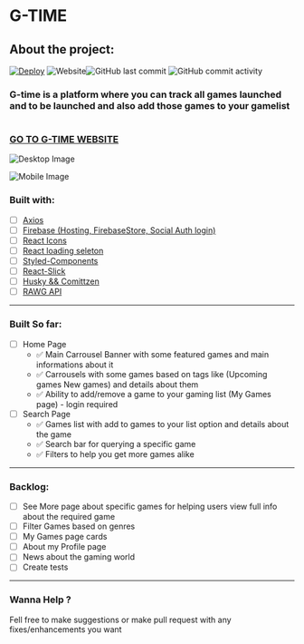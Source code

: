 # G-TIME

## About the project:

[![Deploy](https://github.com/fillipeags/g-time/actions/workflows/firebase-hosting-merge.yml/badge.svg)](https://github.com/fillipeags/g-time/actions/workflows/firebase-hosting-merge.yml)
![Website](https://img.shields.io/website?url=https%3A%2F%2Fg-time-7e52e.web.app%2F)![GitHub last commit](https://img.shields.io/github/last-commit/fillipeags/g-time)
![GitHub commit activity](https://img.shields.io/github/commit-activity/m/fillipeags/g-time)

### G-time is a platform where you can track all games launched and to be launched and also add those games to your gamelist
#

### [GO TO G-TIME WEBSITE](https://g-time-7e52e.web.app/)

![Desktop Image](https://user-images.githubusercontent.com/38387593/167464091-0d900ff1-9be7-4579-b5b8-4079adcf6c1d.png)

![Mobile Image](https://user-images.githubusercontent.com/38387593/167464385-a53a74bc-bd59-4322-8873-a23c96754e8e.png)


### Built with:

- [ ]  [Axios](https://axios-http.com/ptbr/docsintro)
- [ ]  [Firebase (Hosting, FirebaseStore, Social Auth login)](https://firebase.google.com/)
- [ ]  [React Icons](https://react-icons.github.io/react-icons/)
- [ ]  [React loading seleton](https://www.npmjs.com/package/react-loading-skeleton)
- [ ]  [Styled-Components](https://styled-components.com/)
- [ ]  [React-Slick](https://react-slick.neostack.com/)
- [ ]  [Husky && Comittzen](https://typicode.github.io/husky/#/)
- [ ]  [RAWG API](https://rawg.io/apidocs)

---

### Built So far:

- [ ]  Home Page
    - ✅  Main Carrousel Banner with some featured games and main informations about it
    - ✅  Carrousels with some games based on tags like (Upcoming games New games) and details about them
    - ✅  Ability to add/remove a game to your gaming list (My Games page) - login required
- [ ]  Search Page
    - ✅  Games list with add to games to your list option and details about the game
    - ✅  Search bar for querying a specific game
    - ✅  Filters to help you get more games alike


---

### Backlog:

- [ ]  See More page about specific games for helping users view full info about the required game
- [ ]  Filter Games based on genres
- [ ]  My Games page cards
- [ ]  About my Profile page
- [ ]  News about the gaming world
- [ ]  Create tests

---

### Wanna Help ?

Fell free to make suggestions or make pull request with any fixes/enhancements you want
